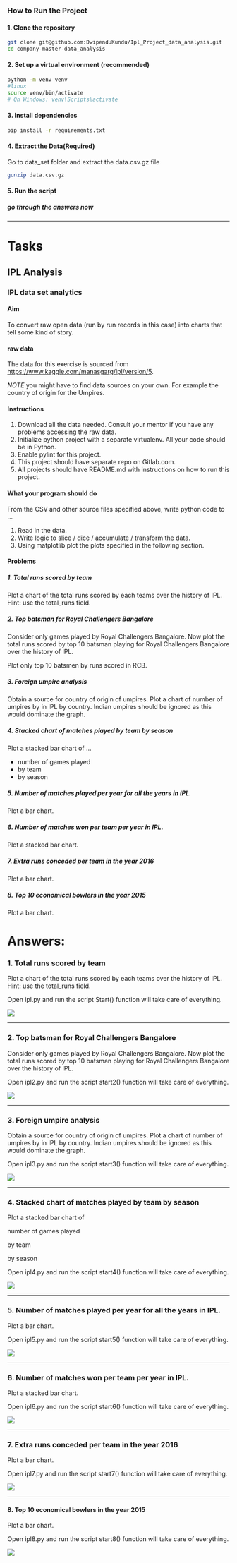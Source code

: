 ### How to Run the Project

#### 1. Clone the repository


```bash
git clone git@github.com:DwipenduKundu/Ipl_Project_data_analysis.git
cd company-master-data_analysis
```

#### 2. Set up a virtual environment (recommended)

```bash
python -m venv venv
#linux
source venv/bin/activate     
# On Windows: venv\Scripts\activate
```

#### 3. Install dependencies

```bash
pip install -r requirements.txt
```

#### 4. Extract the Data(Required)


Go to data_set folder and extract the data.csv.gz file

```bash
gunzip data.csv.gz
```

#### 5. Run the script

##### go through the answers now

---


# Tasks

## IPL Analysis

### IPL data set analytics

#### Aim

To convert raw open data (run by run records in this case) into charts that tell some kind of story.

#### raw data

The data for this exercise is sourced from https://www.kaggle.com/manasgarg/ipl/version/5.

*NOTE* you might have to find data sources on your own. For example the country of origin for the Umpires.

#### Instructions

1. Download all the data needed. Consult your mentor if you have any problems accessing the raw data.
1. Initialize python project with a separate virtualenv. All your code should be in Python.
1. Enable pylint for this project.
1. This project should have separate repo on Gitlab.com.
1. All projects should have README.md with instructions on how to run this project.

#### What your program should do

From the CSV and other source files specified above, write python code to ...
1. Read in the data.
2. Write logic to slice / dice / accumulate / transform the data.
3. Using matplotlib plot the plots specified in the following section.


#### Problems

##### 1. Total runs scored by team
Plot a chart of the total runs scored by each teams over the history of IPL.
Hint: use the total_runs field.

##### 2. Top batsman for Royal Challengers Bangalore

Consider only games played by Royal Challengers Bangalore. Now plot the total runs scored by top 10 batsman playing for Royal Challengers Bangalore over the history of IPL.

Plot only top 10 batsmen by runs scored in RCB.

##### 3. Foreign umpire analysis

Obtain a source for country of origin of umpires.
Plot a chart of number of umpires by in IPL by country. Indian umpires should be ignored as this would dominate the graph.

##### 4. Stacked chart of matches played by team by season

Plot a stacked bar chart of ...

- number of games played
- by team
- by season


##### 5. Number of matches played per year for all the years in IPL.
Plot a bar chart.

##### 6. Number of matches won per team per year in IPL.
Plot a stacked bar chart.

##### 7. Extra runs conceded per team in the year 2016
Plot a bar chart.

##### 8. Top 10 economical bowlers in the year 2015
Plot a bar chart.

# Answers:
### 1. Total runs scored by team
Plot a chart of the total runs scored by each teams over the history of IPL. Hint: use the total_runs field.

Open ipl.py and run the script Start() function will take care of everything.

![](./Output/Figure_1.png)

----------------------
### 2. Top batsman for Royal Challengers Bangalore
Consider only games played by Royal Challengers Bangalore. Now plot the total runs scored by top 10 batsman playing for Royal Challengers Bangalore over the history of IPL.

Open ipl2.py and run the script start2() function will take care of everything.

![](./Output/Figure_2.png)

--------------------

### 3. Foreign umpire analysis
Obtain a source for country of origin of umpires. Plot a chart of number of umpires by in IPL by country. Indian umpires should be ignored as this would dominate the graph.

Open ipl3.py and run the script start3() function will take care of everything.

![](./Output/Figure_3.png)

--------------------

### 4. Stacked chart of matches played by team by season
Plot a stacked bar chart of


number of games played


by team


by season


Open ipl4.py and run the script start4() function will take care of everything.

![](./Output/Figure_4.png)

----------------

### 5. Number of matches played per year for all the years in IPL.
Plot a bar chart.

Open ipl5.py and run the script start5() function will take care of everything.

![](./Output/Figure_5.png)

-------------------

### 6. Number of matches won per team per year in IPL.
Plot a stacked bar chart.

Open ipl6.py and run the script start6() function will take care of everything.

![](./Output/Figure_6.png)

-------------------

### 7. Extra runs conceded per team in the year 2016
Plot a bar chart.

Open ipl7.py and run the script start7() function will take care of everything.

![](./Output/Figure_7.png)

---------------------

#### 8. Top 10 economical bowlers in the year 2015
Plot a bar chart.

Open ipl8.py and run the script start8() function will take care of everything.


![](./Output/Figure_8.png)
